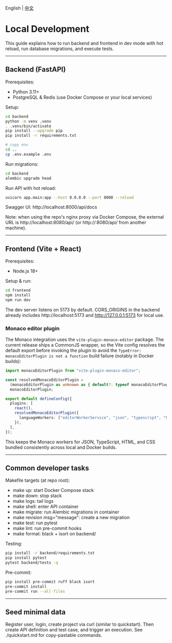 English | [中文](../../zh/setup/local-dev.md)

# Local Development

This guide explains how to run backend and frontend in dev mode with hot reload, run database migrations, and execute tests.

---

## Backend (FastAPI)

Prerequisites:
- Python 3.11+
- PostgreSQL & Redis (use Docker Compose or your local services)

Setup:
```bash
cd backend
python -m venv .venv
. .venv/bin/activate
pip install --upgrade pip
pip install -r requirements.txt

# copy env
cd ..
cp .env.example .env
```

Run migrations:
```bash
cd backend
alembic upgrade head
```

Run API with hot reload:
```bash
uvicorn app.main:app --host 0.0.0.0 --port 8000 --reload
```

Swagger UI: http://localhost:8000/api/docs

Note: when using the repo's nginx proxy via Docker Compose, the external URL is http://localhost:8080/api/ (or http://<host>:8080/api/ from another machine).

---

## Frontend (Vite + React)

Prerequisites:
- Node.js 18+

Setup & run:
```bash
cd frontend
npm install
npm run dev
```

The dev server listens on 5173 by default. CORS_ORIGINS in the backend already includes http://localhost:5173 and http://127.0.0.1:5173 for local use.

### Monaco editor plugin

The Monaco integration uses the `vite-plugin-monaco-editor` package. The current release ships a CommonJS wrapper, so the Vite config resolves the default export before invoking the plugin to avoid the `TypeError: monacoEditorPlugin is not a function` build failure (notably in Docker builds):

```ts
import monacoEditorPlugin from "vite-plugin-monaco-editor";

const resolvedMonacoEditorPlugin =
  (monacoEditorPlugin as unknown as { default?: typeof monacoEditorPlugin }).default ??
  monacoEditorPlugin;

export default defineConfig({
  plugins: [
    react(),
    resolvedMonacoEditorPlugin({
      languageWorkers: ["editorWorkerService", "json", "typescript", "html", "css"],
    }),
  ],
});
```

This keeps the Monaco workers for JSON, TypeScript, HTML, and CSS bundled consistently across local and Docker builds.

---

## Common developer tasks

Makefile targets (at repo root):
- make up: start Docker Compose stack
- make down: stop stack
- make logs: tail logs
- make shell: enter API container
- make migrate: run Alembic migrations in container
- make revision msg="message": create a new migration
- make test: run pytest
- make lint: run pre-commit hooks
- make format: black + isort on backend/

Testing:
```bash
pip install -r backend/requirements.txt
pip install pytest
pytest backend/tests -q
```

Pre-commit:
```bash
pip install pre-commit ruff black isort
pre-commit install
pre-commit run --all-files
```

---

## Seed minimal data

Register user, login, create project via curl (similar to quickstart). Then create API definition and test case, and trigger an execution. See ./quickstart.md for copy-pastable commands.

